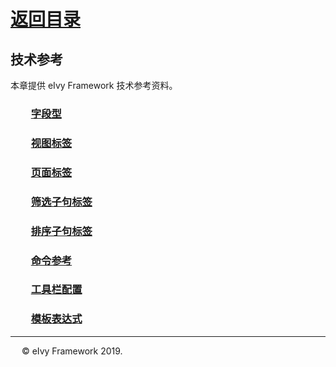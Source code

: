 # [返回目录](../README.html)

## 技术参考  

本章提供 eIvy Framework 技术参考资料。  

### &emsp;&emsp;[字段型](FieldForm.html)

### &emsp;&emsp;[视图标签](Sec02.html)

### &emsp;&emsp;[页面标签](Page.html)

### &emsp;&emsp;[筛选子句标签](Sec04.html)

### &emsp;&emsp;[排序子句标签](Sec05.html)

### &emsp;&emsp;[命令参考](Sec06.html)

### &emsp;&emsp;[工具栏配置](Sec07.html)

### &emsp;&emsp;[模板表达式](Expression.html)

---
&emsp; &copy; eIvy Framework 2019.

